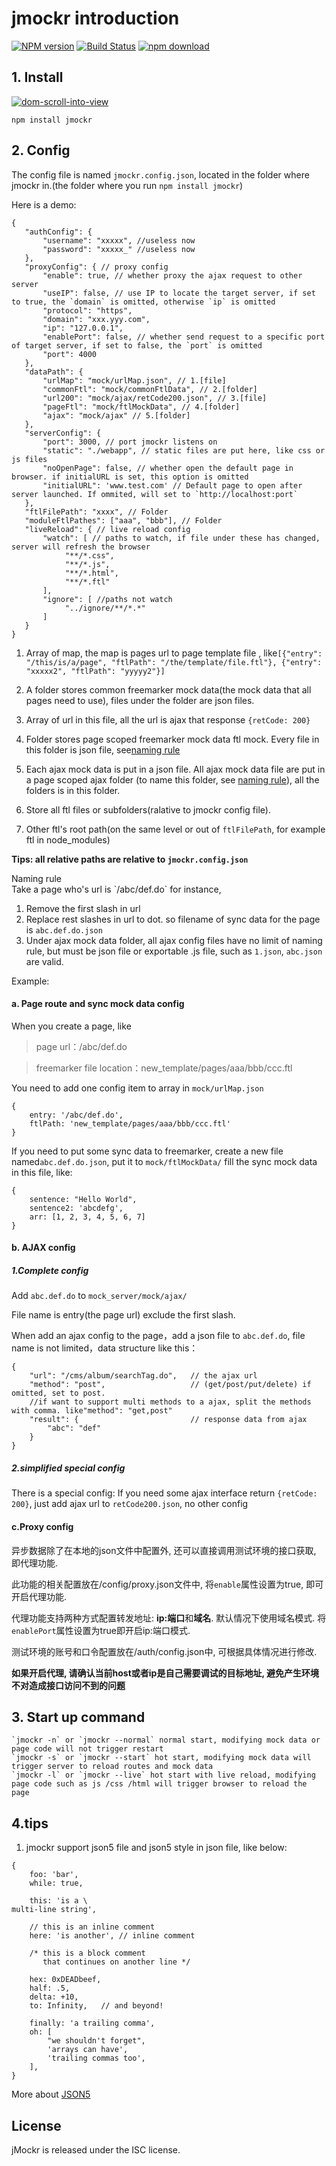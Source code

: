 
# jmockr introduction

[![NPM version][npm-image]][npm-url]
[![Build Status](https://travis-ci.org/yubaoquan/jMockr.svg?branch=master)](https://travis-ci.org/yubaoquan/jMockr)
[![npm download][download-image]][download-url]

[npm-image]: http://img.shields.io/npm/v/jmockr.svg?style=flat-square
[npm-url]: http://npmjs.org/package/jmockr
[download-image]: https://img.shields.io/npm/dm/jmockr.svg?style=flat-square
[download-url]: https://npmjs.org/package/jmockr


## 1. Install


[![dom-scroll-into-view](https://nodei.co/npm/jmockr.png)](https://npmjs.org/package/jmockr)

`npm install jmockr`

## 2. Config

The config file is named `jmockr.config.json`, located in the folder where jmockr in.(the folder where you run `npm install jmockr`)


Here is a demo:

 ```
{
    "authConfig": {
        "username": "xxxxx", //useless now
        "password": "xxxxx_" //useless now
    },
    "proxyConfig": { // proxy config
        "enable": true, // whether proxy the ajax request to other server
        "useIP": false, // use IP to locate the target server, if set to true, the `domain` is omitted, otherwise `ip` is omitted
        "protocol": "https",
        "domain": "xxx.yyy.com",
        "ip": "127.0.0.1",
        "enablePort": false, // whether send request to a specific port of target server, if set to false, the `port` is omitted
        "port": 4000
    },
    "dataPath": {
        "urlMap": "mock/urlMap.json", // 1.[file]
        "commonFtl": "mock/commonFtlData", // 2.[folder]
        "url200": "mock/ajax/retCode200.json", // 3.[file]
        "pageFtl": "mock/ftlMockData", // 4.[folder]
        "ajax": "mock/ajax" // 5.[folder]
    },
    "serverConfig": {
        "port": 3000, // port jmockr listens on
        "static": "./webapp", // static files are put here, like css or js files
        "noOpenPage": false, // whether open the default page in browser. if initialURL is set, this option is omitted
        "initialURL": 'www.test.com' // Default page to open after server launched. If ommited, will set to `http://localhost:port`
    },
    "ftlFilePath": "xxxx", // Folder
    "moduleFtlPathes": ["aaa", "bbb"], // Folder
    "liveReload": { // live reload config
        "watch": [ // paths to watch, if file under these has changed, server will refresh the browser
             "**/*.css",
             "**/*.js",
             "**/*.html",
             "**/*.ftl"
        ],
        "ignore": [ //paths not watch
             "../ignore/**/*.*"
        ]
    }
}
 ```

 1. Array of map, the map is pages url to page template file , like`[{"entry": "/this/is/a/page", "ftlPath": "/the/template/file.ftl"}, {"entry": "xxxxx2", "ftlPath": "yyyyy2"}]`

 2. A folder stores common freemarker mock data(the mock data that all pages need to use), files under the folder are json files.

 3. Array of url in this file, all the url is ajax that response `{retCode: 200}`

 4. Folder stores page scoped freemarker mock data ftl mock. Every file in this folder is json file, see<a href="#mmgz">naming rule</a>

 5. Each ajax mock data is put in a json file. All ajax mock data file are put in a page scoped ajax folder (to name this folder, see <a href="#mmgz">naming rule</a>), all the folders is in this folder.

 6. Store all ftl files or subfolders(ralative to jmockr config file).

 7. Other ftl's root path(on the same level or out of `ftlFilePath`, for example ftl in node_modules)

**Tips: all relative paths are relative to `jmockr.config.json`**


<div id="mmgz">Naming rule</div>
Take a page who's url is `/abc/def.do` for instance,

1. Remove the first slash in url
2. Replace rest slashes in url to dot. so filename of sync data for the page is `abc.def.do.json`
3. Under ajax mock data folder, all ajax config files have no limit of naming rule, but must be json file or exportable .js file, such as `1.json`, `abc.json` are valid.

Example:

#### a. Page route and sync mock data config

When you create a page, like

> page url：/abc/def.do

> freemarker file location：new_template/pages/aaa/bbb/ccc.ftl

You need to add one config item to array in `mock/urlMap.json`

    {
	    entry: '/abc/def.do',
	    ftlPath: 'new_template/pages/aaa/bbb/ccc.ftl'
	}
If you need to put some sync data to freemarker, create a new file named`abc.def.do.json`, put it to `mock/ftlMockData/` fill the sync mock data in this file, like:

    {
        sentence: "Hello World",
        sentence2: 'abcdefg',
        arr: [1, 2, 3, 4, 5, 6, 7]
    }

#### b. AJAX config

##### 1.Complete config

Add `abc.def.do` to `mock_server/mock/ajax/`

File name is entry(the page url) exclude the first slash.

When add an ajax config to the page，add a json file to `abc.def.do`, file name is not limited，data structure like this：

    {
	    "url": "/cms/album/searchTag.do",   // the ajax url
	    "method": "post",                   // (get/post/put/delete) if omitted, set to post.
	    //if want to support multi methods to a ajax, split the methods with comma. like"method": "get,post"
	    "result": {                         // response data from ajax
	        "abc": "def"
	    }
	}

##### 2.simplified special config

There is a special config: If you need some ajax interface return `{retCode: 200}`, just add ajax url to  `retCode200.json`, no other config

#### c.Proxy config

异步数据除了在本地的json文件中配置外, 还可以直接调用测试环境的接口获取, 即代理功能.

此功能的相关配置放在/config/proxy.json文件中, 将`enable`属性设置为true, 即可开启代理功能.

代理功能支持两种方式配置转发地址: **ip:端口**和**域名**. 默认情况下使用域名模式. 将`enablePort`属性设置为true即开启ip:端口模式.

测试环境的账号和口令配置放在/auth/config.json中, 可根据具体情况进行修改.

**如果开启代理, 请确认当前host或者ip是自己需要调试的目标地址, 避免产生环境不对造成接口访问不到的问题**

## 3. Start up command

    `jmockr -n` or `jmockr --normal` normal start, modifying mock data or page code will not trigger restart
    `jmockr -s` or `jmockr --start` hot start, modifying mock data will trigger server to reload routes and mock data
    `jmockr -l` or `jmockr --live` hot start with live reload, modifying page code such as js /css /html will trigger browser to reload the page

## 4.tips

1. jmockr support json5 file and json5 style in json file, like below:

```
{
    foo: 'bar',
    while: true,

    this: 'is a \
multi-line string',

    // this is an inline comment
    here: 'is another', // inline comment

    /* this is a block comment
       that continues on another line */

    hex: 0xDEADbeef,
    half: .5,
    delta: +10,
    to: Infinity,   // and beyond!

    finally: 'a trailing comma',
    oh: [
        "we shouldn't forget",
        'arrays can have',
        'trailing commas too',
    ],
}
```


 More about [JSON5](https://github.com/json5/json5)

## License

jMockr is released under the ISC license.
